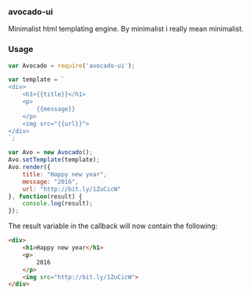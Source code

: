 ### avocado-ui
Minimalist html templating engine. By minimalist i really mean minimalist.

### Usage
```javascript
var Avocado = require('avocado-ui');

var template = `
<div>
	<h1>{{title}}</h1>
	<p>
		{{message}}
	</p>
	<img src="{{url}}">
</div>
`;

var Avo = new Avocado();
Avo.setTemplate(template);
Avo.render({
	title: "Happy new year",
	message: "2016",
	url: "http://bit.ly/1ZuCicW"
}, function(result) {
	console.log(result);
});
```

The result variable in the callback will now contain the following:
```html
<div>
	<h1>Happy new year</h1>
	<p>
		2016
	</p>
	<img src="http://bit.ly/1ZuCicW">
</div>
```

